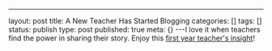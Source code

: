 ---
layout: post
title: A New Teacher Has Started Blogging
categories: []
tags: []
status: publish
type: post
published: true
meta: {}
---I love it when teachers find the power in sharing their story. Enjoy this 
[first year teacher's insight](https://www.learninginsideout.net/2018/12/fall-2018-reflections.html)!
